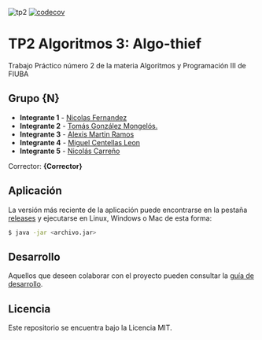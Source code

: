 ![tp2](https://github.com/migueCentellasLeonFIUBA/algo3_tp2/actions/workflows/build.yml/badge.svg) [![codecov](https://codecov.io/gh/migueCentellasLeonFIUBA/algo3_tp2/branch/master/graph/badge.svg)](https://codecov.io/gh/migueCentellasLeonFIUBA/algo3_tp2)

# TP2 Algoritmos 3: Algo-thief

Trabajo Práctico número 2 de la materia Algoritmos y Programación III de FIUBA

## Grupo {N}

* **Integrante 1** - [Nicolas Fernandez](https://github.com/Nico-Fer)
* **Integrante 2** - [Tomás González Mongelós.](https://github.com/TomasGonzalezMongelos)
* **Integrante 3** - [Alexis Martin Ramos](https://github.com/Alexis094)
* **Integrante 4** - [Miguel Centellas Leon](https://github.com/migueCentellasLeonFIUBA)
* **Integrante 5** - [Nicolás Carreño](https://github.com/nicolascarreno)

Corrector: **{Corrector}**

## Aplicación

La versión más reciente de la aplicación puede encontrarse en la pestaña [releases](https://github.com/migueCentellasLeonFIUBA/algo3_tp2/releases/latest) y ejecutarse en Linux, Windows o Mac de esta forma:

```bash
$ java -jar <archivo.jar>
```

## Desarrollo

Aquellos que deseen colaborar con el proyecto pueden consultar la [guía de desarrollo](./docs/Desarrollo.md).

## Licencia

Este repositorio se encuentra bajo la Licencia MIT.
